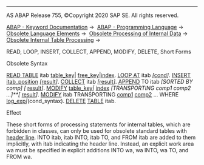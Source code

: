   

* * *

AS ABAP Release 755, ©Copyright 2020 SAP SE. All rights reserved.

[ABAP - Keyword Documentation](https://help.sap.com/doc/abapdocu_755_index_htm/7.55/en-US/abenabap.htm) →  [ABAP - Programming Language](https://help.sap.com/doc/abapdocu_755_index_htm/7.55/en-US/abenabap_reference.htm) →  [Obsolete Language Elements](https://help.sap.com/doc/abapdocu_755_index_htm/7.55/en-US/abenabap_obsolete.htm) →  [Obsolete Processing of Internal Data](https://help.sap.com/doc/abapdocu_755_index_htm/7.55/en-US/abendata_internal_obsolete.htm) →  [Obsolete Internal Table Processing](https://help.sap.com/doc/abapdocu_755_index_htm/7.55/en-US/abenitab_obsolete.htm) → 

READ, LOOP, INSERT, COLLECT, APPEND, MODIFY, DELETE, Short Forms

Obsolete Syntax

[READ TABLE](https://help.sap.com/doc/abapdocu_755_index_htm/7.55/en-US/abapread_table.htm) itab [table\_key](https://help.sap.com/doc/abapdocu_755_index_htm/7.55/en-US/abapread_table_key.htm)| [free\_key](https://help.sap.com/doc/abapdocu_755_index_htm/7.55/en-US/abapread_table_free.htm)|[index](https://help.sap.com/doc/abapdocu_755_index_htm/7.55/en-US/abapread_table_index.htm).
[LOOP AT](https://help.sap.com/doc/abapdocu_755_index_htm/7.55/en-US/abaploop_at_itab.htm) itab *\[*[cond](https://help.sap.com/doc/abapdocu_755_index_htm/7.55/en-US/abaploop_at_itab_cond.htm)*\]*.
[INSERT](https://help.sap.com/doc/abapdocu_755_index_htm/7.55/en-US/abapinsert_itab.htm) [itab\_position](https://help.sap.com/doc/abapdocu_755_index_htm/7.55/en-US/abapinsert_itab_position.htm) *\[*[result](https://help.sap.com/doc/abapdocu_755_index_htm/7.55/en-US/abapinsert_itab_result.htm)*\]*.
[COLLECT](https://help.sap.com/doc/abapdocu_755_index_htm/7.55/en-US/abapcollect.htm) itab *\[*[result](https://help.sap.com/doc/abapdocu_755_index_htm/7.55/en-US/abapcollect_itab_result.htm)*\]*.
[APPEND](https://help.sap.com/doc/abapdocu_755_index_htm/7.55/en-US/abapappend.htm) TO itab *\[*SORTED BY comp*\]* *\[* [result](https://help.sap.com/doc/abapdocu_755_index_htm/7.55/en-US/abapappend_result.htm)*\]*.
[MODIFY](https://help.sap.com/doc/abapdocu_755_index_htm/7.55/en-US/abapmodify_itab.htm) [table\_key](https://help.sap.com/doc/abapdocu_755_index_htm/7.55/en-US/abapmodify_itab_table_key.htm)*|* [index](https://help.sap.com/doc/abapdocu_755_index_htm/7.55/en-US/abapmodify_itab_index.htm) *\[*TRANSPORTING comp1 comp2 ...*\]**\[* [result](https://help.sap.com/doc/abapdocu_755_index_htm/7.55/en-US/abapmodify_itab_result.htm)*\]*.
[MODIFY](https://help.sap.com/doc/abapdocu_755_index_htm/7.55/en-US/abapmodify_itab.htm) itab TRANSPORTING [comp1](https://help.sap.com/doc/abapdocu_755_index_htm/7.55/en-US/abenitab_components.htm) [comp2](https://help.sap.com/doc/abapdocu_755_index_htm/7.55/en-US/abenitab_components.htm) ... WHERE [log\_exp](https://help.sap.com/doc/abapdocu_755_index_htm/7.55/en-US/abenlogexp.htm)*|*(cond\_syntax).
[DELETE](https://help.sap.com/doc/abapdocu_755_index_htm/7.55/en-US/abapdelete_itab.htm) [TABLE](https://help.sap.com/doc/abapdocu_755_index_htm/7.55/en-US/abapdelete_itab_line.htm) itab.

Effect

These short forms of processing statements for internal tables, which are forbidden in classes, can only be used for obsolete standard tables with [header line](https://help.sap.com/doc/abapdocu_755_index_htm/7.55/en-US/abenheader_line_glosry.htm "Glossary Entry"). INTO itab, itab INTO, itab TO, and FROM itab are added to them implicitly, with itab indicating the header line. Instead, an explicit work area wa must be specified in explicit additions INTO wa, wa INTO, wa TO, and FROM wa.